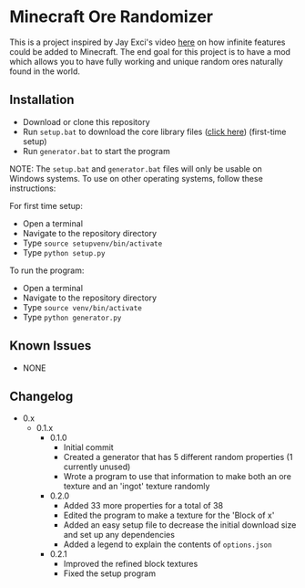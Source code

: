 # Minecraft Ore Randomizer

This is a project inspired by Jay Exci's video [here](https://www.youtube.com/watch?v=CS5DQVSp058) on how infinite features could be added to Minecraft. The end goal for this project is to have a mod which allows you to have fully working and unique random ores naturally found in the world.

## Installation

- Download or clone this repository
- Run `setup.bat` to download the core library files ([click here](https://github.com/pikzelgames/filehosting/Minecraft%20Ore%20Randomizer/venv.zip)) (first-time setup)
- Run `generator.bat` to start the program

NOTE: The `setup.bat` and `generator.bat` files will only be usable on Windows systems. To use on other operating systems, follow these instructions:

For first time setup:

- Open a terminal
- Navigate to the repository directory
- Type `source setupvenv/bin/activate`
- Type `python setup.py`

To run the program:

- Open a terminal
- Navigate to the repository directory
- Type `source venv/bin/activate`
- Type `python generator.py`

## Known Issues

- NONE

## Changelog

- 0.x
  - 0.1.x
    - 0.1.0
      - Initial commit
      - Created a generator that has 5 different random properties (1 currently unused)
      - Wrote a program to use that information to make both an ore texture and an 'ingot' texture randomly
    - 0.2.0
      - Added 33 more properties for a total of 38
      - Edited the program to make a texture for the 'Block of x'
      - Added an easy setup file to decrease the initial download size and set up any dependencies
      - Added a legend to explain the contents of `options.json`
    - 0.2.1
      - Improved the refined block textures
      - Fixed the setup program

